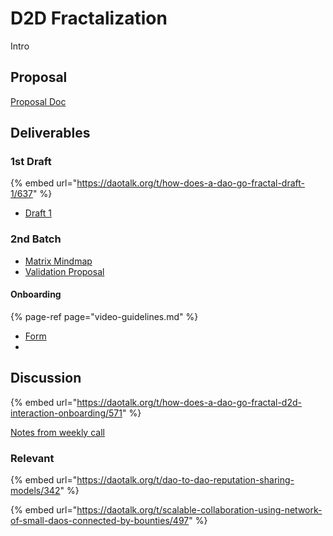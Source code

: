 # D2D Fractalization

Intro

## Proposal

[Proposal Doc](https://docs.google.com/document/d/163cNyXRi0p6duHr1gdTKwBXJOf0dQ8DyqF_eVv_2bXc/edit?usp=sharing)

## Deliverables

### 1st Draft

{% embed url="https://daotalk.org/t/how-does-a-dao-go-fractal-draft-1/637" %}

* [Draft 1](https://docs.google.com/document/d/18-OnkV5yI_OSiubcO_b0JWY_jJsweb00bnCAPotkoSA/edit)

### 2nd Batch

* [Matrix Mindmap](https://coggle.it/diagram/XSY_OwIEZdD-_CGJ/t/-)
* [Validation Proposal](https://docs.google.com/document/d/1ZflxQz_VqDDAKk4UoXSMobEAme7N2H2t6Yo_jxoaAdM/edit?usp=sharing)

#### Onboarding

{% page-ref page="video-guidelines.md" %}

* [Form](https://docs.google.com/forms/d/1_ZpLF6b9gUJF2SgqB6sSkKGCa4NGl_Xhj6YjbrAEOm0/edit)
* 


## Discussion

{% embed url="https://daotalk.org/t/how-does-a-dao-go-fractal-d2d-interaction-onboarding/571" %}

[Notes from weekly call](https://docs.google.com/document/d/12VJq1OTKbvHdZN5PAjUuCOKEw31F0BsrOP96M09Y3eI/edit)

### Relevant

{% embed url="https://daotalk.org/t/dao-to-dao-reputation-sharing-models/342" %}

{% embed url="https://daotalk.org/t/scalable-collaboration-using-network-of-small-daos-connected-by-bounties/497" %}







